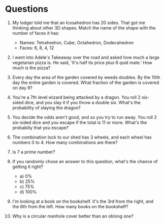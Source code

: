 # Questions

1. My lodger told me that an Icosahedron has 20 sides. That got me thinking
   about other 3D shapes. Match the name of the shape with the number of faces
   it has:

   * Names: Tetrahedron, Cube, Octahedron, Dodecahedron
   * Faces: 6, 8, 4, 12

2. I went into Adele's Takeaway over the road and asked how much a large
   vegetarian pizza is. He said, 'It's half its price plus 6 quid mate.' How
   much is the pizza?

3. Every day the area of the garden covered by weeds doubles. By the 10th day
   the entire garden is covered. What fraction of the garden is covered on day
   9?

4. You're a 7th level wizard being attacked by a dragon. You roll 2 six-sided
   dice, and you slay it if you throw a double six. What's the probability of
   slaying the dragon?

5. You decide the odds aren't good, and so you try to run away. You roll 2
   six-sided dice and you escape if the total is 11 or more. What's the
   probabiliy that you escape?

6. The combination lock to our shed has 3 wheels, and each wheel has numbers
   0 to 4. How many combinations are there?

7. Is 7 a prime number?

8. If you randomly chose an answer to this question, what's the chance of
   getting it right?

   * a) 0%
   * b) 25%
   * c) 75%
   * d) 100%

9. I'm looking at a book on the bookshelf. It's the 3rd from the right, and the
   6th from the left. How many books on the bookshelf?

10. Why is a circular manhole cover better than an oblong one?
